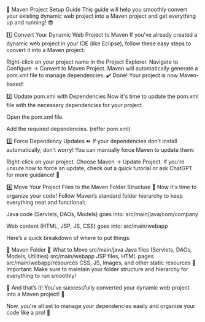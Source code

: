 🚀 Maven Project Setup Guide
This guide will help you smoothly convert your existing dynamic web project into a Maven project and get everything up and running! 😎

1️⃣ Convert Your Dynamic Web Project to Maven
If you've already created a dynamic web project in your IDE (like Eclipse), follow these easy steps to convert it into a Maven project:

Right-click on your project name in the Project Explorer.
Navigate to Configure → Convert to Maven Project.
Maven will automatically generate a pom.xml file to manage dependencies.
✔️ Done! Your project is now Maven-based!

2️⃣ Update pom.xml with Dependencies
Now it's time to update the pom.xml file with the necessary dependencies for your project.

Open the pom.xml file.

Add the required dependencies. (reffer pom.xml)

3️⃣ Force Dependency Updates ⏩
If your dependencies don't install automatically, don’t worry! You can manually force Maven to update them:

Right-click on your project.
Choose Maven → Update Project.
If you're unsure how to force an update, check out a quick tutorial or ask ChatGPT for more guidance! 🤖

4️⃣ Move Your Project Files to the Maven Folder Structure 📂
Now it's time to organize your code! Follow Maven’s standard folder hierarchy to keep everything neat and functional:

Java code (Servlets, DAOs, Models) goes into:
src/main/java/com/company

Web content (HTML, JSP, JS, CSS) goes into:
src/main/webapp

Here’s a quick breakdown of where to put things:

📂 Maven Folder	📝 What to Move
src/main/java	Java files (Servlets, DAOs, Models, Utilities)
src/main/webapp	JSP files, HTML pages
src/main/webapp/resources	CSS, JS, Images, and other static resources
🚨 Important: Make sure to maintain your folder structure and hierarchy for everything to run smoothly!

🎉 And that’s it! You've successfully converted your dynamic web project into a Maven project! 🎉

Now, you're all set to manage your dependencies easily and organize your code like a pro! 💪
